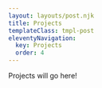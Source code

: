 ```yaml
---
layout: layouts/post.njk
title: Projects
templateClass: tmpl-post
eleventyNavigation:
  key: Projects
  order: 4
---
```


Projects will go here!
